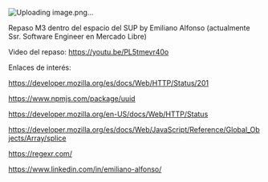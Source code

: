 ![Uploading image.png…]()

Repaso M3 dentro del espacio del SUP by
Emiliano Alfonso (actualmente Ssr. Software Engineer en Mercado Libre)

Video del repaso: https://youtu.be/PL5tmevr40o

Enlaces de interés:

https://developer.mozilla.org/es/docs/Web/HTTP/Status/201

https://www.npmjs.com/package/uuid

https://developer.mozilla.org/en-US/docs/Web/HTTP/Status

https://developer.mozilla.org/es/docs/Web/JavaScript/Reference/Global_Objects/Array/splice

https://regexr.com/

https://www.linkedin.com/in/emiliano-alfonso/
